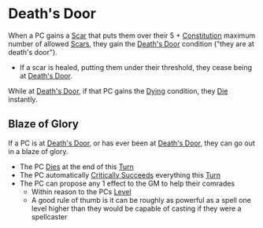 # Death's Door
When a PC gains a [Scar](../Player%20Characters/Derived%20Statistics/Scars.md) that puts them over their 5 + [Constitution](../Player%20Characters/Chosen%20Statistics/Constitution.md) maximum number of allowed [Scars](../Player%20Characters/Derived%20Statistics/Scars.md), they gain the [Death's Door](Death's%20Door.md) condition ("they are at death's door").
- If a scar is healed, putting them under their threshold, they cease being at [Death's Door](Death's%20Door.md).

While at [Death's Door](Death's%20Door.md), if that PC gains the [Dying](Dying.md) condition, they [Die](Dying.md#Dead) instantly.
## Blaze of Glory
If a PC is at [Death's Door](Death's%20Door.md), or has ever been at [Death's Door](Death's%20Door.md), they can go out in a blaze of glory.
- The PC [Dies](Dying.md#Dead) at the end of this [Turn](../Game%20Procedures/Turn.md)
- The PC automatically [Critically Succeeds](../Game%20Procedures/Dice%20Rolls/Critical%20Success.md) everything this [Turn](../Game%20Procedures/Turn.md)
- The PC can propose any 1 effect to the GM to help their comrades
	- Within reason to the PCs [Level](../Player%20Characters/Derived%20Statistics/Level.md)
	- A good rule of thumb is it can be roughly as powerful as a spell one level higher than they would be capable of casting if they were a spellcaster